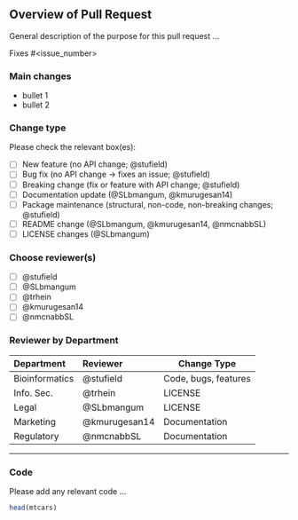 
## Overview of Pull Request

General description of the purpose for this pull request ...

Fixes #<issue_number>

### Main changes

- bullet 1
- bullet 2

### Change type

Please check the relevant box(es):

- [ ] New feature (no API change; @stufield)
- [ ] Bug fix (no API change -> fixes an issue; @stufield)
- [ ] Breaking change (fix or feature with API change; @stufield)
- [ ] Documentation update (@SLbmangum, @kmurugesan14)
- [ ] Package maintenance (structural, non-code, non-breaking changes; @stufield)
- [ ] README change (@SLbmangum, @kmurugesan14, @nmcnabbSL)
- [ ] LICENSE changes (@SLbmangum)

### Choose reviewer(s)

- [ ] @stufield
- [ ] @SLbmangum
- [ ] @trhein
- [ ] @kmurugesan14
- [ ] @nmcnabbSL

### Reviewer by Department

| Department     | Reviewer      | Change Type          |
|:-------------- |:------------- | -------------------- |
| Bioinformatics | @stufield     | Code, bugs, features |
| Info. Sec.     | @trhein       | LICENSE              |
| Legal          | @SLbmangum    | LICENSE              | 
| Marketing      | @kmurugesan14 | Documentation        |
| Regulatory     | @nmcnabbSL    | Documentation        |

------------

### Code

Please add any relevant code ...

```r
head(mtcars)
```
